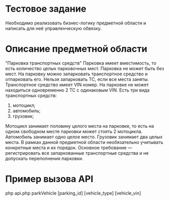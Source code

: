 # Тестовое задание

Необходимо реализовать бизнес-логику предметной области и написать для
неё управленческую обвязку.

# Описание предметной области
"Парковка транспортных средств"
Парковка имеет вместимость, то есть количество целых парковочных мест.
Парковка не может быть без мест.
На парковку можно запарковать транспортное средство и отпарковать его.
Нельзя запарковать ТС, если все места заняты.
Транспортное средство имеет VIN номер. На парковке не может находиться
одновременно 2 ТС с одинаковым VIN.
Есть три вида транспортных средств:
  1. мотоцикл;
  2. автомобиль;
  3. грузовик;
  
  Мотоцикл занимает половину целого места на парковке, то есть на одном
свободном месте парковки может стоять 2 мотоцикла. Автомобиль занимает
одно целое место. Грузовик занимает два целых места.
В рамках данной предметной области необязательно учитывать конкретные
места и их порядок. Основное требование — регистрировать все
запаркованные транспортные средства и не допускать переполнения парковки.

# Пример вызова API

php api.php parkVehicle [parking_id] [vehicle_type] [vehicle_vin]
